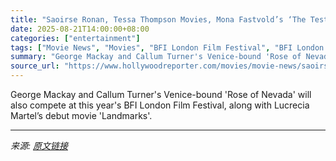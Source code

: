 ```yaml
---
title: "Saoirse Ronan, Tessa Thompson Movies, Mona Fastvold’s ‘The Testament of Ann Lee’ With Amanda Seyfried Set for London Film Fest Competition"
date: 2025-08-21T14:00:00+08:00
categories: ["entertainment"]
tags: ["Movie News", "Movies", "BFI London Film Festival", "BFI London Film Festival 2025", "international", "London Film Festival", "united kingdom"]
summary: "George Mackay and Callum Turner's Venice-bound 'Rose of Nevada' will also compete at this year's BFI London Film Festival, along with Lucrecia Martel’s debut movie 'Landmarks'."
source_url: "https://www.hollywoodreporter.com/movies/movie-news/saoirse-ronan-tessa-thompson-mona-fastvold-london-film-fest-1236349956/"
---
```


George Mackay and Callum Turner's Venice-bound 'Rose of Nevada' will also compete at this year's BFI London Film Festival, along with Lucrecia Martel’s debut movie 'Landmarks'.

---

*来源: [原文链接](https://www.hollywoodreporter.com/movies/movie-news/saoirse-ronan-tessa-thompson-mona-fastvold-london-film-fest-1236349956/)*
